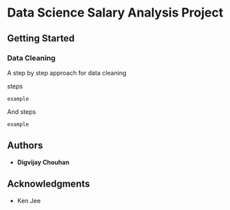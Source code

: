 # Data Science Salary Analysis Project

## Getting Started


### Data Cleaning

A step by step approach for data cleaning

steps

    example

And steps

    example

## Authors

  - **Digvijay Chouhan** 

## Acknowledgments

  - Ken Jee 
